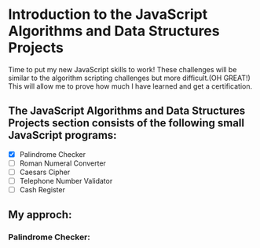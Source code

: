 # Introduction to the JavaScript Algorithms and Data Structures Projects

Time to put my new JavaScript skills to work! These challenges will be similar to the algorithm scripting challenges but more difficult.(OH GREAT!) This will allow me to prove how much I have learned and get a certification.

## The JavaScript Algorithms and Data Structures Projects section consists of the following small JavaScript programs:

  - [X] Palindrome Checker
  - [ ] Roman Numeral Converter
  - [ ] Caesars Cipher
  - [ ] Telephone Number Validator
  - [ ] Cash Register
  
## My approch:

### Palindrome Checker:


